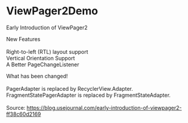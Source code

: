 # ViewPager2Demo
Early Introduction of ViewPager2

New Features<br><br>
Right-to-left (RTL) layout support<br>
Vertical Orientation Support<br>
A Better PageChangeListener<br>

What has been changed!<br><br>
PagerAdapter is replaced by RecyclerView.Adapter.<br>
FragmentStatePagerAdapter is replaced by FragmentStateAdapter.<br>
<br>
Source: https://blog.usejournal.com/early-introduction-of-viewpager2-ff38c60d2169
